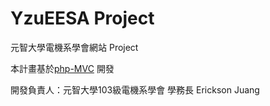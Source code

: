 # YzuEESA Project
元智大學電機系學會網站 Project

本計畫基於<a href="https://github.com/panique/php-mvc">php-MVC</a> 開發

開發負責人：元智大學103級電機系學會 學務長 Erickson Juang
